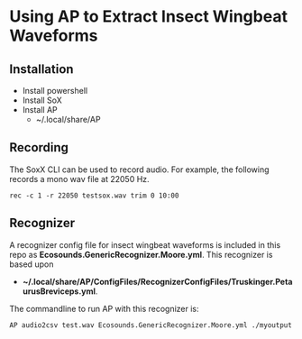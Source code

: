 # Using AP to Extract Insect Wingbeat Waveforms

## Installation

* Install powershell
* Install SoX
* Install AP
    * ~/.local/share/AP

## Recording

The SoxX CLI can be used to record audio. For example, the following records a mono wav file at 22050 Hz.
```
rec -c 1 -r 22050 testsox.wav trim 0 10:00
```

## Recognizer

A recognizer config file for insect wingbeat waveforms is included in this repo as **Ecosounds.GenericRecognizer.Moore.yml**. This recognizer is based upon 
* **~/.local/share/AP/ConfigFiles/RecognizerConfigFiles/Truskinger.PetaurusBreviceps.yml**.

The commandline to run AP with this recognizer is:

```
AP audio2csv test.wav Ecosounds.GenericRecognizer.Moore.yml ./myoutput
```


